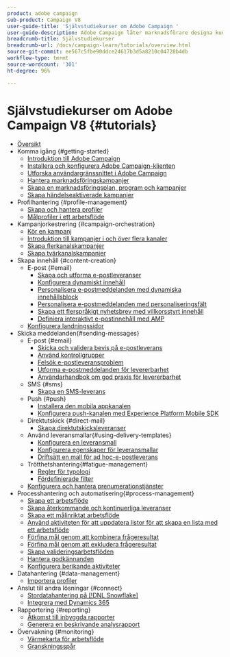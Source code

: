 ```yaml
---
product: adobe campaign
sub-product: Campaign V8
user-guide-title: 'Självstudiekurser om Adobe Campaign '
user-guide-description: Adobe Campaign låter marknadsförare designa kundupplevelser över flera kanaler och levererar en miljö för visuell kampanjorkestrering, interaktionshantering i realtid och körning över flera kanaler.
breadcrumb-title: Självstudiekurser
breadcrumb-url: /docs/campaign-learn/tutorials/overview.html
source-git-commit: ee567c5fbe90ddce24617b3d5a8210c04728b4db
workflow-type: tm+mt
source-wordcount: '301'
ht-degree: 96%

---
```



# Självstudiekurser om Adobe Campaign V8 {#tutorials}

+ [Översikt](/help/overview.md)
+ Komma igång {#getting-started}
   + [Introduktion till Adobe Campaign](/help/getting-started/introduction-to-adobe-campaign.md)
   + [Installera och konfigurera Adobe Campaign-klienten](/help/getting-started/install-and-setup-the-adobe-campaign-client.md)
   + [Utforska användargränssnittet i Adobe Campaign ](/help/getting-started/explore-the-adobe-campaign-user-interface.md)
   + [Hantera marknadsföringskampanjer](/help/getting-started/manage-marketing-campaigns.md)
   + [Skapa en marknadsföringsplan, program och kampanjer](/help/getting-started/create-a-marketing-plan-programs-and-campaigns.md)
   + [Skapa händelseaktiverade kampanjer](/help/getting-started/create-event-triggered-campaigns.md)
+ Profilhantering {#profile-management}
   + [Skapa och hantera profiler](/help/profile-management/create-and-manage-profiles.md)
   + [Målprofiler i ett arbetsflöde](/help/profile-management/target-profiles-in-a-workflow.md)
+ Kampanjorkestrering {#campaign-orchestration}
   + [Kör en kampanj](/help/orchestrate-campaigns/execute-a-campaign.md)
   + [Introduktion till kampanjer i och över flera kanaler](/help/orchestrate-campaigns/introduction-to-cross-and-multi-channel-campaigns.md)
   + [Skapa flerkanalskampanjer](/help/orchestrate-campaigns/multi-channel-campaigns.md)
   + [Skapa tvärkanalskampanjer](/help/orchestrate-campaigns/cross-channel-campaigns.md)
+ Skapa innehåll {#content-creation}
   + E-post {#email}
      + [Skapa och utforma e-postleveranser](/help/content-creation/create-and-design-email-deliveries.md)
      + [Konfigurera dynamiskt innehåll](/help/content-creation/configure-dynamic-content.md)
      + [Personalisera e-postmeddelanden med dynamiska innehållsblock](/help/content-creation/personalize-using-dynamic-content-blocks.md)
      + [Personalisera e-postmeddelanden med personaliseringsfält](/help/content-creation/personalize-emails-using-personalization-fields.md)
      + [Skapa ett flerspråkigt nyhetsbrev med villkorsstyrt innehåll](/help/content-creation/create-a-multilingual-newsletter-using-conditional-content.md)
      + [Definiera interaktivt e-postinnehåll med AMP](/help/content-creation/design-interactive-email-content-with-amp.md)
   + [Konfigurera landningssidor](/help/content-creation/configure-landingpages.md)
+ Skicka meddelanden{#sending-messages}
   + E-post {#email}
      + [Skicka och validera bevis på e-postleverans ](/help/send-messages/email/send-and-validate-proofs.md)
      + [Använd kontrollgrupper](/help/send-messages/email/use-control-groups.md)
      + [Felsök e-postleveransproblem](/help/send-messages/email/troubleshoot-email-delivery-issues.md)
      + [Utforma e-postmeddelanden för levererbarhet](/help/send-messages/email/design-emails-for-deliverability.md)
      + [Användarhandbok om god praxis för levererbarhet](https://experienceleague.adobe.com/docs/deliverability-learn/deliverability-best-practice-guide/introduction.html?lang=sv)
   + SMS {#sms}
      + [Skapa en SMS-leverans](/help/send-messages/mobile/create-a-sms-delivery.md)
   + Push {#push}
      + [Installera den mobila appkanalen](/help/send-messages/mobile/install-the-mobile-app.md)
      + [Konfigurera push-kanalen med Experience Platform Mobile SDK](/help/send-messages/mobile/configure-push-using-aep-mobile-sdk.md)
   + Direktutskick {#direct-mail}
      + [Skapa direktutskicksleveranser](/help/send-messages/direct-mail/create-direct-mail-deliveries.md)
   + Använd leveransmallar{#using-delivery-templates}
      + [Konfigurera en leveransmall](/help/send-messages/use-delivery-templates/configure-a-delivery-template.md)
      + [Konfigurera egenskaper för leveransmallar](/help/send-messages/use-delivery-templates/set-delivery-template-properties.md)
      + [Driftsätt en mall för ad hoc-e-postleverans](/help/send-messages/use-delivery-templates/deploy-ad-hoc-email-delivery-template.md)
   + Trötthetshantering{#fatigue-management}
      + [Regler för typologi](/help/send-messages/fatigue-management/typology-rules-for-fatigue-management.md)
      + [Fördefinierade filter](/help/send-messages/fatigue-management/fatigue-management-using-filters.md)
   + [Konfigurera och hantera prenumerationstjänster](/help/send-messages/configure-and-manage-subscription-services.md)
+ Processhantering och automatisering{#process-management}
   + [Skapa ett arbetsflöde](/help/process-management/create-a-workflow.md)
   + [Skapa återkommande och kontinuerliga leveranser](/help/process-management/recurring-deliveries.md)
   + [Skapa ett målinriktat arbetsflöde](/help/process-management/create-a-targeting-workflow.md)
   + [Använd aktiviteten för att uppdatera listor för att skapa en lista med ett arbetsflöde](/help/process-management/use-the-update-list-activity.md)
   + [Förfina mål genom att kombinera frågeresultat](/help/process-management/refine-targets-by-combining-query-results.md)
   + [Förfina mål genom att exkludera frågeresultat](/help/process-management/refine-targets-by-excluding-query-results.md)
   + [Skapa valideringsarbetsflöden](/help/process-management/create-validation-workflows.md)
   + [Hantera godkännanden](/help/process-management/manage-approvals.md)
   + [Konfigurera berikande aktiviteter](/help/process-management/enrichment-activity.md)
+ Datahantering {#data-management}
   + [Importera profiler](/help/data-management/import-profiles.md)
+ Anslut till andra lösningar {#connect}
   + [Stordatahantering på  [!DNL Snowflake]](/help/connect/big-data-segmentation-on-snowflake.md)
   + [Integrera med Dynamics 365](/help/connect/dynamics365-integration.md)
+ Rapportering {#reporting}
   + [Åtkomst till inbyggda rapporter](/help/reporting/access-built-in-reports.md)
   + [Generera en beskrivande analysrapport](/help/reporting/generate-a-descriptive-analysis-report.md)
+ Övervakning {#monitoring}
   + [Värmekarta för arbetsflöde](/help/monitoring/workflow-heatmap.md)
   + [Granskningsspår](/help/monitoring/audit-trail.md)

